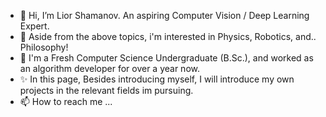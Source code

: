 - 👋 Hi, I’m Lior Shamanov. An aspiring Computer Vision / Deep Learning Expert.
- 👀 Aside from the above topics, i'm interested in Physics, Robotics, and.. Philosophy!
- 🌱 I'm a Fresh Computer Science Undergraduate (B.Sc.), and worked as an algorithm developer for over a year now.
- ✨ In this page, Besides introducing myself, I will introduce my own projects in the relevant fields im pursuing.
- 📫 How to reach me ...

<!---
liorsl1/liorsl1 is a  special ✨ repository because its `README.md` (this file) appears on your GitHub profile.
You can click the Preview link to take a look at your changes.
--->
